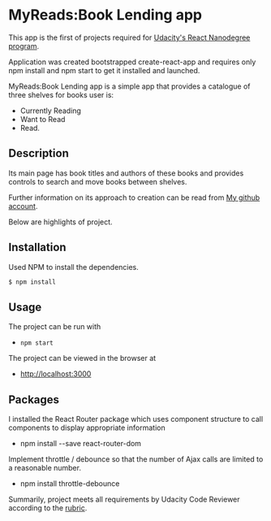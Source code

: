 # MyReads:Book Lending app

This app is the first of projects required for [Udacity's React Nanodegree program](https://www.udacity.com/course/react-nanodegree--nd019).

Application was created bootstrapped create-react-app and requires only npm install and npm start to get it installed and launched.

MyReads:Book Lending app is a simple app that provides a catalogue of three shelves for books user is:
- Currently Reading
- Want to Read
- Read.

## Description

Its main page has book titles and authors of these books and provides controls to search and move books between shelves.

Further information on its approach to creation can be read from [My github account](https://github.com/bdampomah/UdacityMyReads.git).

Below are highlights of project.

## Installation

Used NPM to install the dependencies.

```bash
$ npm install
```

## Usage

The project can be run with

- `npm start`

The project can be viewed in the browser at

- [http://localhost:3000](http://localhost:3000)

## Packages
I installed the React Router package which uses component structure to call components to display appropriate information

- npm install --save react-router-dom

Implement throttle / debounce so that the number of Ajax calls are limited to a reasonable number.
- npm install throttle-debounce

Summarily, project meets all requirements by Udacity Code Reviewer according to the [rubric](https://review.udacity.com/#!/rubrics/918/view).
